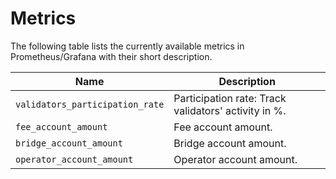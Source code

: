# Metrics

The following table lists the currently available metrics in Prometheus/Grafana with their short description.

| Name                                          | Description                                                                                                                                                                                                                                                                                                                                                                                                                                 |
|-----------------------------------------------|---------------------------------------------------------------------------------------------------------------------------------------------------------------------------------------------------------------------------------------------------------------------------------------------------------------------------------------------------------------------------------------------------------------------------------------------|
| `validators_participation_rate`               | Participation rate: Track validators' activity in %.                                                                                                                                                                                                                                                                                                                                                                                         |
| `fee_account_amount`                          | Fee account amount. 
| `bridge_account_amount`                       | Bridge account amount. 
| `operator_account_amount`                     | Operator account amount. 